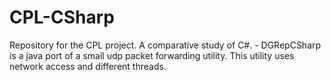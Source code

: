 CPL-CSharp
==========

Repository for the CPL project. A comparative study of C#.
    - DGRepCSharp is a java port of a small udp packet forwarding utility.
      This utility uses network access and different threads.
